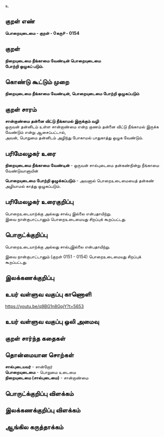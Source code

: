உ

## குறள் எண் 

**பொறையுடைமை - குறள் - 0கரு௪ - 0154**  

## குறள் 

**நிறையுடைமை நீங்காமை வேண்டின் பொறையுடைமை  
போற்றி ஒழுகப் படும்.** 

## கொண்டு கூட்டும் முறை

**நிறையுடைமை நீங்காமை வேண்டின், பொறையுடைமை போற்றி ஒழுகப்படும்**

## குறள் சாரம் 

**சான்றாண்மை தன்னை விட்டு நீங்காமல் இருக்கும் வழி**  
ஒருவன் தன்னிடம் உள்ள சான்றாண்மை என்ற குணம் தன்னை விட்டு நீங்காமல் இருக்க வேண்டும் என்று ஆசைப்பட்டால்,  
அவன், பொறுமை தன்னிடம் அழிந்து போகாமல் பாதுகாத்து ஒழுக வேண்டும்.  

## பரிமேலழகர் உரை

**நிறையுடைமை நீங்காமை வேண்டின்** - ஒருவன் சால்புடைமை தன்கண்நின்று நீங்காமை வேண்டுவானாயின்  

**பொறையுடைமை போற்றி ஒழுக்கப்படும்** - அவனால் பொறைஉடைமையைத் தன்கண் அழியாமல் காத்து ஒழுகப்படும்.  

## பரிமேலழகர் உரைகுறிப்பு   

பொறைஉடையாற்க்கு அல்லது சால்பு இல்லை என்பதாயிற்று.  
இவை நான்குபாட்டானும் பொறைஉடைமையது சிறப்புக் கூறப்பட்டது.  

## பொருட்க்குறிப்பு 

பொறைஉடையாற்க்கு அல்லது சால்புஇல்லை என்பதாயிற்று.  

இவை நான்குபாட்டானும் (குறள் 0151 - 0154) பொறைஉடைமையது சிறப்புக் கூறப்பட்டது.  

## இலக்கணக்குறிப்பு  


## உயர் வள்ளுவ வகுப்பு காணொளி

https://youtu.be/q9BG1n8GpjY?t=5653

## உயர் வள்ளுவ வகுப்பு ஒலி அமைவு 

 
## குறள் சார்ந்த கதைகள் 


## தொன்மையான சொற்கள்

**சால்புடையவர்** - சான்றோர்     
**பொறையுடைமை** - பொறுமை உடைமை   
**நிறையுடைமை (சால்புடைமை)** - சான்றாண்மை  

## பொருட்க்குறிப்பு விளக்கம்


## இலக்கணக்குறிப்பு விளக்கம்


## ஆங்கில கருத்தாக்கம் 


